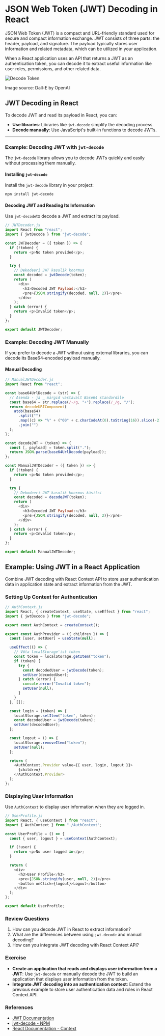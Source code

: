 # JSON Web Token (JWT) Decoding in React

JSON Web Token (JWT) is a compact and URL-friendly standard used for secure and compact information exchange. JWT consists of three parts: the header, payload, and signature. The payload typically stores user information and related metadata, which can be utilized in your application.

When a React application uses an API that returns a JWT as an authentication token, you can decode it to extract useful information like user roles, permissions, and other related data.

![Decode Token](Decode-Token.webp)

Image source: Dall-E by OpenAI

## JWT Decoding in React

To decode JWT and read its payload in React, you can:

- **Use libraries**: Libraries like `jwt-decode` simplify the decoding process.
- **Decode manually**: Use JavaScript's built-in functions to decode JWTs.

---

### Example: Decoding JWT with `jwt-decode`

The `jwt-decode` library allows you to decode JWTs quickly and easily without processing them manually.

#### Installing `jwt-decode`

Install the `jwt-decode` library in your project:

```bash
npm install jwt-decode
```

#### Decoding JWT and Reading Its Information

Use `jwt-decode`to decode a JWT and extract its payload.

```javascript
// JWTDecoder.js
import React from "react";
import { jwtDecode } from "jwt-decode";

const JWTDecoder = ({ token }) => {
  if (!token) {
    return <p>No token provided</p>;
  }

  try {
    // Dekodeeri JWT kasulik koormus
    const decoded = jwtDecode(token);
    return (
      <div>
        <h3>Decoded JWT Payload:</h3>
        <pre>{JSON.stringify(decoded, null, 2)}</pre>
      </div>
    );
  } catch (error) {
    return <p>Invalid token</p>;
  }
};

export default JWTDecoder;
```

### Example: Decoding JWT Manually

If you prefer to decode a JWT without using external libraries, you can decode its Base64-encoded payload manually.

#### Manual Decoding

```javascript
// ManualJWTDecoder.js
import React from "react";

const base64UrlDecode = (str) => {
  // Asenda - ja _ märgid vastavalt Base64 standardile
  const base64 = str.replace(/-/g, "+").replace(/_/g, "/");
  return decodeURIComponent(
    atob(base64)
      .split("")
      .map((c) => "%" + ("00" + c.charCodeAt(0).toString(16)).slice(-2))
      .join("")
  );
};

const decodeJWT = (token) => {
  const [, payload] = token.split(".");
  return JSON.parse(base64UrlDecode(payload));
};

const ManualJWTDecoder = ({ token }) => {
  if (!token) {
    return <p>No token provided</p>;
  }

  try {
    // Dekodeeri JWT kasulik koormus käsitsi
    const decoded = decodeJWT(token);
    return (
      <div>
        <h3>Decoded JWT Payload:</h3>
        <pre>{JSON.stringify(decoded, null, 2)}</pre>
      </div>
    );
  } catch (error) {
    return <p>Invalid token</p>;
  }
};

export default ManualJWTDecoder;
```

## Example: Using JWT in a React Application

Combine JWT decoding with React Context API to store user authentication data in application state and extract information from the JWT.

### Setting Up Context for Authentication

```javascript
// AuthContext.js
import React, { createContext, useState, useEffect } from "react";
import { jwtDecode } from "jwt-decode";

export const AuthContext = createContext();

export const AuthProvider = ({ children }) => {
  const [user, setUser] = useState(null);

  useEffect(() => {
    // Võta localStorage'ist token
    const token = localStorage.getItem("token");
    if (token) {
      try {
        const decodedUser = jwtDecode(token);
        setUser(decodedUser);
      } catch (error) {
        console.error("Invalid token");
        setUser(null);
      }
    }
  }, []);

  const login = (token) => {
    localStorage.setItem("token", token);
    const decodedUser = jwtDecode(token);
    setUser(decodedUser);
  };

  const logout = () => {
    localStorage.removeItem("token");
    setUser(null);
  };

  return (
    <AuthContext.Provider value={{ user, login, logout }}>
      {children}
    </AuthContext.Provider>
  );
};
```

### Displaying User Information

Use `AuthContext` to display user information when they are logged in.

```javascript
// UserProfile.js
import React, { useContext } from "react";
import { AuthContext } from "./AuthContext";

const UserProfile = () => {
  const { user, logout } = useContext(AuthContext);

  if (!user) {
    return <p>No user logged in</p>;
  }

  return (
    <div>
      <h3>User Profile</h3>
      <pre>{JSON.stringify(user, null, 2)}</pre>
      <button onClick={logout}>Logout</button>
    </div>
  );
};

export default UserProfile;
```

### Review Questions

1. How can you decode JWT in React to extract information?
2. What are the differences between using `jwt-decode` and manual decoding?
3. How can you integrate JWT decoding with React Context API?

### Exercise

- **Create an application that reads and displays user information from a JWT**: Use `jwt-decode` or manually decode the JWT to build an application that displays user information from the token.
- **Integrate JWT decoding into an authentication context**: Extend the previous example to store user authentication data and roles in React Context API.

### References

- [JWT Documentation](https://jwt.io/introduction/)
- [jwt-decode - NPM](https://www.npmjs.com/package/jwt-decode)
- [React Documentation - Context](https://reactjs.org/docs/context.html)
